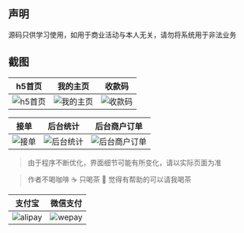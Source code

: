 ## 声明

源码只供学习使用，如用于商业活动与本人无关，请勿将系统用于非法业务

## 截图

| h5首页 | 我的主页 | 收款码 |
| :------: | :------: | :------: |
| ![h5首页](https://github.com/zohar001/runscore/blob/master/pic/1.jpg) | ![我的主页](https://github.com/zohar001/runscore/blob/master/pic/2.jpg) | ![收款码](https://github.com/zohar001/runscore/blob/master/pic/3.jpg) |

| 接单 | 后台统计 | 后台商户订单 |
| :------: | :------: | :------: |
| ![接单](https://github.com/zohar001/runscore/blob/master/pic/4.jpg) | ![后台统计](https://github.com/zohar001/runscore/blob/master/pic/5.jpg) | ![后台商户订单](https://github.com/zohar001/runscore/blob/master/pic/6.jpg) |

> 由于程序不断优化，界面细节可能有所变化，请以实际页面为准

> 作者不喝咖啡 :coffee: 只喝茶 :tea: 觉得有帮助的可以请我喝茶


| 支付宝 | 微信支付 |
| :------: | :------: |
| ![alipay](https://raw.github.com/zohar001/runscore/blob/master/pic/alipay.jpg) | ![wepay](https://raw.github.com/zohar001/runscore/blob/master/pic/wechant.png) |

